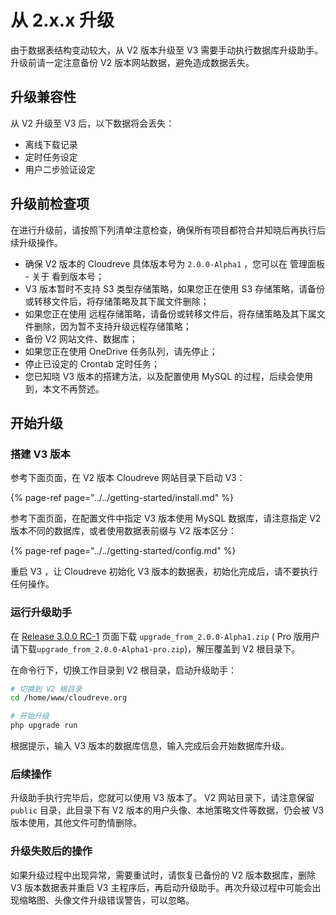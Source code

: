 # 从 2.x.x 升级

由于数据表结构变动较大，从 V2 版本升级至 V3 需要手动执行数据库升级助手。升级前请一定注意备份 V2 版本网站数据，避免造成数据丢失。

## 升级兼容性

从 V2 升级至 V3 后，以下数据将会丢失：

* 离线下载记录
* 定时任务设定
* 用户二步验证设定

## 升级前检查项

在进行升级前，请按照下列清单注意检查，确保所有项目都符合并知晓后再执行后续升级操作。

* 确保 V2 版本的 Cloudreve 具体版本号为 `2.0.0-Alpha1` ，您可以在 管理面板 - 关于 看到版本号；
* V3 版本暂时不支持 S3 类型存储策略，如果您正在使用 S3 存储策略，请备份或转移文件后，将存储策略及其下属文件删除；
* 如果您正在使用 远程存储策略，请备份或转移文件后，将存储策略及其下属文件删除，因为暂不支持升级远程存储策略；
* 备份 V2 网站文件、数据库；
* 如果您正在使用 OneDrive 任务队列，请先停止；
* 停止已设定的 Crontab 定时任务；
* 您已知晓 V3 版本的搭建方法，以及配置使用 MySQL 的过程，后续会使用到，本文不再赘述。

## 开始升级

### 搭建 V3 版本

参考下面页面，在 V2 版本 Cloudreve 网站目录下启动 V3：

{% page-ref page="../../getting-started/install.md" %}

参考下面页面，在配置文件中指定 V3 版本使用 MySQL 数据库，请注意指定 V2 版本不同的数据库，或者使用数据表前缀与 V2 版本区分：

{% page-ref page="../../getting-started/config.md" %}

重启 V3 ，让 Cloudreve 初始化 V3 版本的数据表，初始化完成后，请不要执行任何操作。

### 运行升级助手

在 [Release 3.0.0 RC-1](https://github.com/cloudreve/Cloudreve/releases/tag/3.0.0-rc1) 页面下载 `upgrade_from_2.0.0-Alpha1.zip` \( Pro 版用户请下载`upgrade_from_2.0.0-Alpha1-pro.zip`\)，解压覆盖到 V2 根目录下。

在命令行下，切换工作目录到 V2 根目录，启动升级助手：

```bash
# 切换到 V2 根目录
cd /home/www/cloudreve.org

# 开始升级
php upgrade run
```

根据提示，输入 V3 版本的数据库信息，输入完成后会开始数据库升级。

### 后续操作

升级助手执行完毕后，您就可以使用 V3 版本了。 V2 网站目录下，请注意保留`public` 目录，此目录下有 V2 版本的用户头像、本地策略文件等数据，仍会被 V3 版本使用，其他文件可酌情删除。

### 升级失败后的操作

如果升级过程中出现异常，需要重试时，请恢复已备份的 V2 版本数据库，删除 V3 版本数据表并重启 V3 主程序后，再启动升级助手。再次升级过程中可能会出现缩略图、头像文件升级错误警告，可以忽略。

